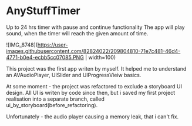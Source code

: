 # AnyStuffTimer
Up to 24 hrs timer with pause and continue functionality
The app will play sound, when the timer will reach the given amount of time.

![IMG_8748](https://user-images.githubusercontent.com/82824022/209804810-71e7c481-46d4-4771-b0e4-ecbb5cc07085.PNG | width=100)

This project was the first app writen by myself. It helped me to understand an AVAudioPlayer, UISlider and UIProgressVieiw basics.

At some moment - the project was refactored to exclude a storyboard UI design. All UI is writen by code since then, but i saved my first project realisation into a separate branch, called ui_by_storyboard(before_refactoring).

Unfortunately - the audio player causing a memory leak, that i can't fix.
